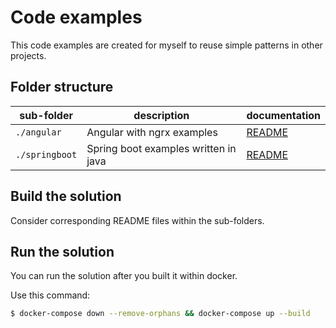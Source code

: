 # Code examples

This code examples are created for myself to reuse simple patterns in other projects.

## Folder structure

| sub-folder | description | documentation |
|------------|-------------|---------------|
| `./angular` | Angular with ngrx examples | [README](./angular/README.md) |
| `./springboot` | Spring boot examples written in java | [README](./springboot/README.md) |

## Build the solution

Consider corresponding README files within the sub-folders.

## Run the solution

You can run the solution after you built it within docker.

Use this command:

```bash
$ docker-compose down --remove-orphans && docker-compose up --build
```
